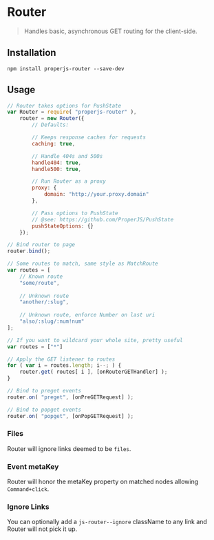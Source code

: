 Router
======

> Handles basic, asynchronous GET routing for the client-side.



## Installation
```shell
npm install properjs-router --save-dev
```


## Usage
```javascript
// Router takes options for PushState
var Router = require( "properjs-router" ),
    router = new Router({
        // Defaults:

        // Keeps response caches for requests
        caching: true,

        // Handle 404s and 500s
        handle404: true,
        handle500: true,

        // Run Router as a proxy
        proxy: {
            domain: "http://your.proxy.domain"
        },

        // Pass options to PushState
        // @see: https://github.com/ProperJS/PushState
        pushStateOptions: {}
    });

// Bind router to page
router.bind();

// Some routes to match, same style as MatchRoute
var routes = [
    // Known route
    "some/route",
    
    // Unknown route
    "another/:slug",
    
    // Unknown route, enforce Number on last uri
    "also/:slug/:num!num"
];

// If you want to wildcard your whole site, pretty useful
var routes = ["*"]

// Apply the GET listener to routes
for ( var i = routes.length; i--; ) {
    router.get( routes[ i ], [onRouterGETHandler] );
}

// Bind to preget events
router.on( "preget", [onPreGETRequest] );

// Bind to popget events
router.on( "popget", [onPopGETRequest] );
```


### Files
Router will ignore links deemed to be `files`.


### Event metaKey
Router will honor the metaKey property on matched nodes allowing `Command+click`.


### Ignore Links
You can optionally add a `js-router--ignore` className to any link and Router will not pick it up.